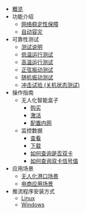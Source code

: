 * [概览](/UBox/README.md)
* 功能介绍
  * [网络稳定性保障](/UBox/function/stability.md)
  * [自动容灾](/UBox/function/recovery.md)
* 可靠性测试
  * [测试说明](UBox/reliabilitytest/overview.md) 
  * [低温运行测试](/UBox/reliabilitytest/lowtemp.md)
  * [高温运行测试](/UBox/reliabilitytest/hightemp.md)
  * [正弦振动测试](/UBox/reliabilitytest/sinevibration.md)
  * [随机振动测试](/UBox/reliabilitytest/randomvibration.md)
  * [冲击试验 (关机状态测试)](/UBox/reliabilitytest/impacttest.md)
* 操作指南 
  * 无人化智能盒子  
    * [购买](/UBox/guide/buy.md)
    * [激活](/UBox/guide/activate.md)
    * [配置内网](/UBox/guide/LAN.md)
  * 监控数据
    * [查看]( /UBox/guide/check.md)
    * [下载](/UBox/guide/download.md)
    * [如何查询是否双卡](/UBox/guide/dual-sim.md)
    * [如何查询双卡信号值](/UBox/guide/signal.md)
* 应用场景   
  * [无人化港口场景](/UBox/strategy/port.md)
  * [电商应用场景](/UBox/strategy/ecommerce.md)
* 推流程序安装方式  
  * [Linux](/UBox/config/Linux.md)
  * [Windows](/UBox/config/Windows.md)
